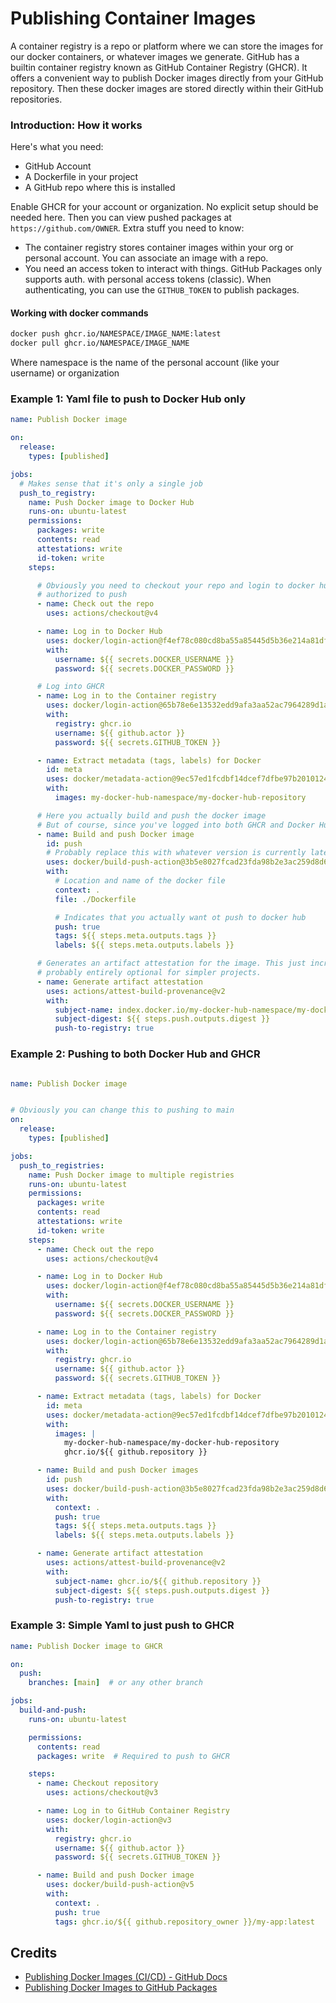 # Publishing Container Images
A container registry is a repo or platform where we can store the images for our docker containers, or whatever images we generate. GitHub has a builtin container registry known as GitHub Container Registry (GHCR). It offers a convenient way to publish Docker images directly from your GitHub repository. Then these docker images are stored directly within their GitHub repositories.



### Introduction: How it works 

Here's what you need:
- GitHub Account
- A Dockerfile in your project
- A GitHub repo where this is installed

Enable GHCR for your account or organization. No explicit setup should be needed here. Then you can view pushed packages at `https://github.com/OWNER`. Extra stuff you need to know:
- The container registry stores container images within your org or personal account. You can associate an image with a repo.
- You need an access token to interact with things. GitHub Packages only supports auth. with personal access tokens (classic). When authenticating, you can use the `GITHUB_TOKEN` to publish packages.

#### Working with docker commands
```bash
docker push ghcr.io/NAMESPACE/IMAGE_NAME:latest
docker pull ghcr.io/NAMESPACE/IMAGE_NAME
```
Where namespace is the name of the personal account (like your username) or organization





### Example 1: Yaml file to push to Docker Hub only
```YAML
name: Publish Docker image

on:
  release:
    types: [published]

jobs:
  # Makes sense that it's only a single job
  push_to_registry:
    name: Push Docker image to Docker Hub
    runs-on: ubuntu-latest
    permissions:
      packages: write
      contents: read
      attestations: write
      id-token: write
    steps:

      # Obviously you need to checkout your repo and login to docker hub so that it's 
      # authorized to push
      - name: Check out the repo
        uses: actions/checkout@v4

      - name: Log in to Docker Hub
        uses: docker/login-action@f4ef78c080cd8ba55a85445d5b36e214a81df20a
        with:
          username: ${{ secrets.DOCKER_USERNAME }}
          password: ${{ secrets.DOCKER_PASSWORD }}

      # Log into GHCR
      - name: Log in to the Container registry
        uses: docker/login-action@65b78e6e13532edd9afa3aa52ac7964289d1a9c1
        with:
          registry: ghcr.io
          username: ${{ github.actor }}
          password: ${{ secrets.GITHUB_TOKEN }}

      - name: Extract metadata (tags, labels) for Docker
        id: meta
        uses: docker/metadata-action@9ec57ed1fcdbf14dcef7dfbe97b2010124a938b7
        with:
          images: my-docker-hub-namespace/my-docker-hub-repository

      # Here you actually build and push the docker image
      # But of course, since you've logged into both GHCR and Docker Hub, you're pushing to bohh
      - name: Build and push Docker image
        id: push
        # Probably replace this with whatever version is currently latest
        uses: docker/build-push-action@3b5e8027fcad23fda98b2e3ac259d8d67585f671
        with:
          # Location and name of the docker file
          context: .
          file: ./Dockerfile 

          # Indicates that you actually want ot push to docker hub
          push: true
          tags: ${{ steps.meta.outputs.tags }}
          labels: ${{ steps.meta.outputs.labels }}

      # Generates an artifact attestation for the image. This just increases the security of stuff.
      # probably entirely optional for simpler projects.
      - name: Generate artifact attestation
        uses: actions/attest-build-provenance@v2
        with:
          subject-name: index.docker.io/my-docker-hub-namespace/my-docker-hub-repository
          subject-digest: ${{ steps.push.outputs.digest }}
          push-to-registry: true
```

### Example 2: Pushing to both Docker Hub and GHCR
```YAML

name: Publish Docker image


# Obviously you can change this to pushing to main
on:
  release:
    types: [published]

jobs:
  push_to_registries:
    name: Push Docker image to multiple registries
    runs-on: ubuntu-latest
    permissions:
      packages: write
      contents: read
      attestations: write
      id-token: write
    steps:
      - name: Check out the repo
        uses: actions/checkout@v4

      - name: Log in to Docker Hub
        uses: docker/login-action@f4ef78c080cd8ba55a85445d5b36e214a81df20a
        with:
          username: ${{ secrets.DOCKER_USERNAME }}
          password: ${{ secrets.DOCKER_PASSWORD }}

      - name: Log in to the Container registry
        uses: docker/login-action@65b78e6e13532edd9afa3aa52ac7964289d1a9c1
        with:
          registry: ghcr.io
          username: ${{ github.actor }}
          password: ${{ secrets.GITHUB_TOKEN }}

      - name: Extract metadata (tags, labels) for Docker
        id: meta
        uses: docker/metadata-action@9ec57ed1fcdbf14dcef7dfbe97b2010124a938b7
        with:
          images: |
            my-docker-hub-namespace/my-docker-hub-repository
            ghcr.io/${{ github.repository }}

      - name: Build and push Docker images
        id: push
        uses: docker/build-push-action@3b5e8027fcad23fda98b2e3ac259d8d67585f671
        with:
          context: .
          push: true
          tags: ${{ steps.meta.outputs.tags }}
          labels: ${{ steps.meta.outputs.labels }}

      - name: Generate artifact attestation
        uses: actions/attest-build-provenance@v2
        with:
          subject-name: ghcr.io/${{ github.repository }}
          subject-digest: ${{ steps.push.outputs.digest }}
          push-to-registry: true
```

### Example 3: Simple Yaml to just push to GHCR
```Yaml
name: Publish Docker image to GHCR

on:
  push:
    branches: [main]  # or any other branch

jobs:
  build-and-push:
    runs-on: ubuntu-latest

    permissions:
      contents: read
      packages: write  # Required to push to GHCR

    steps:
      - name: Checkout repository
        uses: actions/checkout@v3

      - name: Log in to GitHub Container Registry
        uses: docker/login-action@v3
        with:
          registry: ghcr.io
          username: ${{ github.actor }}
          password: ${{ secrets.GITHUB_TOKEN }}

      - name: Build and push Docker image
        uses: docker/build-push-action@v5
        with:
          context: .
          push: true
          tags: ghcr.io/${{ github.repository_owner }}/my-app:latest
```

## Credits
- [Publishing Docker Images (CI/CD) - GitHub Docs](https://docs.github.com/en/actions/use-cases-and-examples/publishing-packages/publishing-docker-images)
- [Publishing Docker Images to GitHub Packages](https://docs.github.com/en/actions/use-cases-and-examples/publishing-packages/publishing-docker-images#publishing-images-to-github-packages)